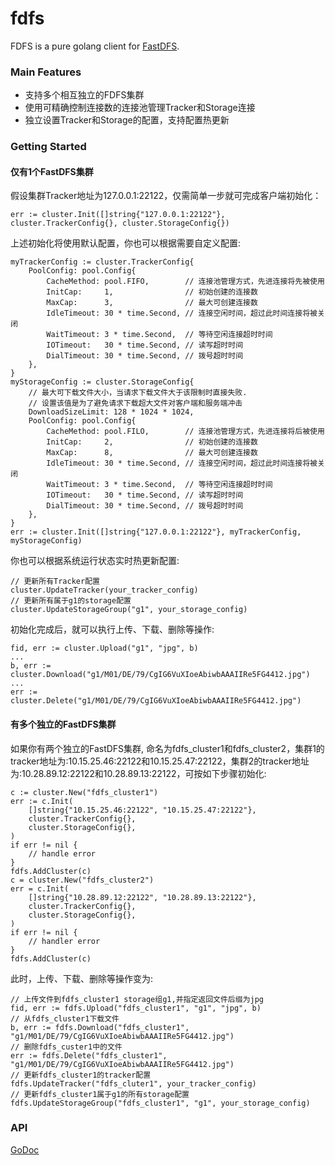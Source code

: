 # fdfs

FDFS is a pure golang client for [FastDFS](https://github.com/happyfish100/fastdfs).

### Main Features
- 支持多个相互独立的FDFS集群
- 使用可精确控制连接数的连接池管理Tracker和Storage连接
- 独立设置Tracker和Storage的配置，支持配置热更新

### Getting Started
#### 仅有1个FastDFS集群
假设集群Tracker地址为127.0.0.1:22122，仅需简单一步就可完成客户端初始化：
```
err := cluster.Init([]string{"127.0.0.1:22122"}, cluster.TrackerConfig{}, cluster.StorageConfig{})
```
上述初始化将使用默认配置，你也可以根据需要自定义配置:
```
myTrackerConfig := cluster.TrackerConfig{
    PoolConfig: pool.Config{
        CacheMethod: pool.FIFO,        // 连接池管理方式，先进连接将先被使用
        InitCap:     1,                // 初始创建的连接数
        MaxCap:      3,                // 最大可创建连接数
        IdleTimeout: 30 * time.Second, // 连接空闲时间，超过此时间连接将被关闭
        WaitTimeout: 3 * time.Second,  // 等待空闲连接超时时间
        IOTimeout:   30 * time.Second, // 读写超时时间
        DialTimeout: 30 * time.Second, // 拨号超时时间
    },
}
myStorageConfig := cluster.StorageConfig{
    // 最大可下载文件大小，当请求下载文件大于该限制时直接失败.
    // 设置该值是为了避免请求下载超大文件对客户端和服务端冲击
    DownloadSizeLimit: 128 * 1024 * 1024,
    PoolConfig: pool.Config{
        CacheMethod: pool.FILO,        // 连接池管理方式，先进连接将后被使用
        InitCap:     2,                // 初始创建的连接数
        MaxCap:      8,                // 最大可创建连接数
        IdleTimeout: 30 * time.Second, // 连接空闲时间，超过此时间连接将被关闭
        WaitTimeout: 3 * time.Second,  // 等待空闲连接超时时间
        IOTimeout:   30 * time.Second, // 读写超时时间
        DialTimeout: 30 * time.Second, // 拨号超时时间
    },
}
err := cluster.Init([]string{"127.0.0.1:22122"}, myTrackerConfig, myStorageConfig)
```
你也可以根据系统运行状态实时热更新配置:
```
// 更新所有Tracker配置
cluster.UpdateTracker(your_tracker_config)
// 更新所有属于g1的storage配置
cluster.UpdateStorageGroup("g1", your_storage_config)
```
初始化完成后，就可以执行上传、下载、删除等操作:
```
fid, err := cluster.Upload("g1", "jpg", b)
...
b, err := cluster.Download("g1/M01/DE/79/CgIG6VuXIoeAbiwbAAAIIRe5FG4412.jpg")
...
err := cluster.Delete("g1/M01/DE/79/CgIG6VuXIoeAbiwbAAAIIRe5FG4412.jpg")
```
#### 有多个独立的FastDFS集群
如果你有两个独立的FastDFS集群, 命名为fdfs_cluster1和fdfs_cluster2，集群1的tracker地址为:10.15.25.46:22122和10.15.25.47:22122，集群2的tracker地址为:10.28.89.12:22122和10.28.89.13:22122，可按如下步骤初始化:
```
c := cluster.New("fdfs_cluster1")
err := c.Init(
    []string{"10.15.25.46:22122", "10.15.25.47:22122"},
    cluster.TrackerConfig{},
    cluster.StorageConfig{},
)
if err != nil {
    // handle error
}
fdfs.AddCluster(c)
c = cluster.New("fdfs_cluster2")
err = c.Init(
    []string{"10.28.89.12:22122", "10.28.89.13:22122"},
    cluster.TrackerConfig{},
    cluster.StorageConfig{},
)
if err != nil {
    // handler error
}
fdfs.AddCluster(c)
```
此时，上传、下载、删除等操作变为:
```
// 上传文件到fdfs_cluster1 storage组g1,并指定返回文件后缀为jpg
fid, err := fdfs.Upload("fdfs_cluster1", "g1", "jpg", b)
// 从fdfs_cluster1下载文件
b, err := fdfs.Download("fdfs_cluster1", "g1/M01/DE/79/CgIG6VuXIoeAbiwbAAAIIRe5FG4412.jpg")
// 删除fdfs_custer1中的文件
err := fdfs.Delete("fdfs_cluster1", "g1/M01/DE/79/CgIG6VuXIoeAbiwbAAAIIRe5FG4412.jpg")
// 更新fdfs_cluster1的tracker配置
fdfs.UpdateTracker("fdfs_cluter1", your_tracker_config)
// 更新fdfs_cluster1属于g1的所有storage配置
fdfs.UpdateStorageGroup("fdfs_cluster1", "g1", your_storage_config)
```
### API
[GoDoc](https://www.godoc.org/github.com/giantpoplar/fdfs)